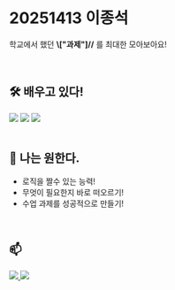 #  20251413 이종석 

학교에서 했던 **\\["과제"]//** 를 최대한 모아보아요!

<br>

## 🛠️ 배우고 있다!
<img src="https://img.shields.io/badge/C-3776AB?style=for-the-badge&logo=VS&logoColor=white">
<img src="https://img.shields.io/badge/HTML-007396?style=for-the-badge&logo=HTML&logoColor=white">
<img src="https://img.shields.io/badge/Excel-4479A1?style=for-the-badge&logo=Excel&logoColor=white">

<br>
<br>

## 🌱 나는 원한다.
- 로직을 짤수 있는 능력!
- 무엇이 필요한지 바로 떠오르기!
- 수업 과제를 성공적으로 만들기!

<br>

## 📫 
<a href="mailto:[t01071435493@gmail.com]">
  <img src="https://img.shields.io/badge/Email-EA4335?style=for-the-badge&logo=gmail&logoColor=white">
</a>
<a href="mailto:[potato1sgood@gwnu.ac.kr]">
  <img src="https://img.shields.io/badge/Email-EA4335?style=for-the-badge&logo=gmail&logoColor=white">
</a>
